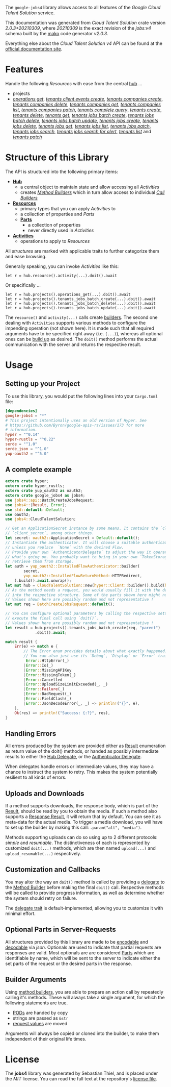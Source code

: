 <!---
DO NOT EDIT !
This file was generated automatically from 'src/mako/api/README.md.mako'
DO NOT EDIT !
-->
The `google-jobs4` library allows access to all features of the *Google Cloud Talent Solution* service.

This documentation was generated from *Cloud Talent Solution* crate version *2.0.3+20210309*, where *20210309* is the exact revision of the *jobs:v4* schema built by the [mako](http://www.makotemplates.org/) code generator *v2.0.3*.

Everything else about the *Cloud Talent Solution* *v4* API can be found at the
[official documentation site](https://cloud.google.com/talent-solution/job-search/docs/).
# Features

Handle the following *Resources* with ease from the central [hub](https://docs.rs/google-jobs4/2.0.3+20210309/google_jobs4/CloudTalentSolution) ... 

* projects
 * [*operations get*](https://docs.rs/google-jobs4/2.0.3+20210309/google_jobs4/api::ProjectOperationGetCall), [*tenants client events create*](https://docs.rs/google-jobs4/2.0.3+20210309/google_jobs4/api::ProjectTenantClientEventCreateCall), [*tenants companies create*](https://docs.rs/google-jobs4/2.0.3+20210309/google_jobs4/api::ProjectTenantCompanyCreateCall), [*tenants companies delete*](https://docs.rs/google-jobs4/2.0.3+20210309/google_jobs4/api::ProjectTenantCompanyDeleteCall), [*tenants companies get*](https://docs.rs/google-jobs4/2.0.3+20210309/google_jobs4/api::ProjectTenantCompanyGetCall), [*tenants companies list*](https://docs.rs/google-jobs4/2.0.3+20210309/google_jobs4/api::ProjectTenantCompanyListCall), [*tenants companies patch*](https://docs.rs/google-jobs4/2.0.3+20210309/google_jobs4/api::ProjectTenantCompanyPatchCall), [*tenants complete query*](https://docs.rs/google-jobs4/2.0.3+20210309/google_jobs4/api::ProjectTenantCompleteQueryCall), [*tenants create*](https://docs.rs/google-jobs4/2.0.3+20210309/google_jobs4/api::ProjectTenantCreateCall), [*tenants delete*](https://docs.rs/google-jobs4/2.0.3+20210309/google_jobs4/api::ProjectTenantDeleteCall), [*tenants get*](https://docs.rs/google-jobs4/2.0.3+20210309/google_jobs4/api::ProjectTenantGetCall), [*tenants jobs batch create*](https://docs.rs/google-jobs4/2.0.3+20210309/google_jobs4/api::ProjectTenantJobBatchCreateCall), [*tenants jobs batch delete*](https://docs.rs/google-jobs4/2.0.3+20210309/google_jobs4/api::ProjectTenantJobBatchDeleteCall), [*tenants jobs batch update*](https://docs.rs/google-jobs4/2.0.3+20210309/google_jobs4/api::ProjectTenantJobBatchUpdateCall), [*tenants jobs create*](https://docs.rs/google-jobs4/2.0.3+20210309/google_jobs4/api::ProjectTenantJobCreateCall), [*tenants jobs delete*](https://docs.rs/google-jobs4/2.0.3+20210309/google_jobs4/api::ProjectTenantJobDeleteCall), [*tenants jobs get*](https://docs.rs/google-jobs4/2.0.3+20210309/google_jobs4/api::ProjectTenantJobGetCall), [*tenants jobs list*](https://docs.rs/google-jobs4/2.0.3+20210309/google_jobs4/api::ProjectTenantJobListCall), [*tenants jobs patch*](https://docs.rs/google-jobs4/2.0.3+20210309/google_jobs4/api::ProjectTenantJobPatchCall), [*tenants jobs search*](https://docs.rs/google-jobs4/2.0.3+20210309/google_jobs4/api::ProjectTenantJobSearchCall), [*tenants jobs search for alert*](https://docs.rs/google-jobs4/2.0.3+20210309/google_jobs4/api::ProjectTenantJobSearchForAlertCall), [*tenants list*](https://docs.rs/google-jobs4/2.0.3+20210309/google_jobs4/api::ProjectTenantListCall) and [*tenants patch*](https://docs.rs/google-jobs4/2.0.3+20210309/google_jobs4/api::ProjectTenantPatchCall)




# Structure of this Library

The API is structured into the following primary items:

* **[Hub](https://docs.rs/google-jobs4/2.0.3+20210309/google_jobs4/CloudTalentSolution)**
    * a central object to maintain state and allow accessing all *Activities*
    * creates [*Method Builders*](https://docs.rs/google-jobs4/2.0.3+20210309/google_jobs4/client::MethodsBuilder) which in turn
      allow access to individual [*Call Builders*](https://docs.rs/google-jobs4/2.0.3+20210309/google_jobs4/client::CallBuilder)
* **[Resources](https://docs.rs/google-jobs4/2.0.3+20210309/google_jobs4/client::Resource)**
    * primary types that you can apply *Activities* to
    * a collection of properties and *Parts*
    * **[Parts](https://docs.rs/google-jobs4/2.0.3+20210309/google_jobs4/client::Part)**
        * a collection of properties
        * never directly used in *Activities*
* **[Activities](https://docs.rs/google-jobs4/2.0.3+20210309/google_jobs4/client::CallBuilder)**
    * operations to apply to *Resources*

All *structures* are marked with applicable traits to further categorize them and ease browsing.

Generally speaking, you can invoke *Activities* like this:

```Rust,ignore
let r = hub.resource().activity(...).doit().await
```

Or specifically ...

```ignore
let r = hub.projects().operations_get(...).doit().await
let r = hub.projects().tenants_jobs_batch_create(...).doit().await
let r = hub.projects().tenants_jobs_batch_delete(...).doit().await
let r = hub.projects().tenants_jobs_batch_update(...).doit().await
```

The `resource()` and `activity(...)` calls create [builders][builder-pattern]. The second one dealing with `Activities` 
supports various methods to configure the impending operation (not shown here). It is made such that all required arguments have to be 
specified right away (i.e. `(...)`), whereas all optional ones can be [build up][builder-pattern] as desired.
The `doit()` method performs the actual communication with the server and returns the respective result.

# Usage

## Setting up your Project

To use this library, you would put the following lines into your `Cargo.toml` file:

```toml
[dependencies]
google-jobs4 = "*"
# This project intentionally uses an old version of Hyper. See
# https://github.com/Byron/google-apis-rs/issues/173 for more
# information.
hyper = "^0.14"
hyper-rustls = "^0.22"
serde = "^1.0"
serde_json = "^1.0"
yup-oauth2 = "^5.0"
```

## A complete example

```Rust
extern crate hyper;
extern crate hyper_rustls;
extern crate yup_oauth2 as oauth2;
extern crate google_jobs4 as jobs4;
use jobs4::api::BatchCreateJobsRequest;
use jobs4::{Result, Error};
use std::default::Default;
use oauth2;
use jobs4::CloudTalentSolution;

// Get an ApplicationSecret instance by some means. It contains the `client_id` and 
// `client_secret`, among other things.
let secret: oauth2::ApplicationSecret = Default::default();
// Instantiate the authenticator. It will choose a suitable authentication flow for you, 
// unless you replace  `None` with the desired Flow.
// Provide your own `AuthenticatorDelegate` to adjust the way it operates and get feedback about 
// what's going on. You probably want to bring in your own `TokenStorage` to persist tokens and
// retrieve them from storage.
let auth = yup_oauth2::InstalledFlowAuthenticator::builder(
        secret,
        yup_oauth2::InstalledFlowReturnMethod::HTTPRedirect,
    ).build().await.unwrap();
let mut hub = CloudTalentSolution::new(hyper::Client::builder().build(hyper_rustls::HttpsConnector::with_native_roots()), auth);
// As the method needs a request, you would usually fill it with the desired information
// into the respective structure. Some of the parts shown here might not be applicable !
// Values shown here are possibly random and not representative !
let mut req = BatchCreateJobsRequest::default();

// You can configure optional parameters by calling the respective setters at will, and
// execute the final call using `doit()`.
// Values shown here are possibly random and not representative !
let result = hub.projects().tenants_jobs_batch_create(req, "parent")
             .doit().await;

match result {
    Err(e) => match e {
        // The Error enum provides details about what exactly happened.
        // You can also just use its `Debug`, `Display` or `Error` traits
         Error::HttpError(_)
        |Error::Io(_)
        |Error::MissingAPIKey
        |Error::MissingToken(_)
        |Error::Cancelled
        |Error::UploadSizeLimitExceeded(_, _)
        |Error::Failure(_)
        |Error::BadRequest(_)
        |Error::FieldClash(_)
        |Error::JsonDecodeError(_, _) => println!("{}", e),
    },
    Ok(res) => println!("Success: {:?}", res),
}

```
## Handling Errors

All errors produced by the system are provided either as [Result](https://docs.rs/google-jobs4/2.0.3+20210309/google_jobs4/client::Result) enumeration as return value of
the doit() methods, or handed as possibly intermediate results to either the 
[Hub Delegate](https://docs.rs/google-jobs4/2.0.3+20210309/google_jobs4/client::Delegate), or the [Authenticator Delegate](https://docs.rs/yup-oauth2/*/yup_oauth2/trait.AuthenticatorDelegate.html).

When delegates handle errors or intermediate values, they may have a chance to instruct the system to retry. This 
makes the system potentially resilient to all kinds of errors.

## Uploads and Downloads
If a method supports downloads, the response body, which is part of the [Result](https://docs.rs/google-jobs4/2.0.3+20210309/google_jobs4/client::Result), should be
read by you to obtain the media.
If such a method also supports a [Response Result](https://docs.rs/google-jobs4/2.0.3+20210309/google_jobs4/client::ResponseResult), it will return that by default.
You can see it as meta-data for the actual media. To trigger a media download, you will have to set up the builder by making
this call: `.param("alt", "media")`.

Methods supporting uploads can do so using up to 2 different protocols: 
*simple* and *resumable*. The distinctiveness of each is represented by customized 
`doit(...)` methods, which are then named `upload(...)` and `upload_resumable(...)` respectively.

## Customization and Callbacks

You may alter the way an `doit()` method is called by providing a [delegate](https://docs.rs/google-jobs4/2.0.3+20210309/google_jobs4/client::Delegate) to the 
[Method Builder](https://docs.rs/google-jobs4/2.0.3+20210309/google_jobs4/client::CallBuilder) before making the final `doit()` call. 
Respective methods will be called to provide progress information, as well as determine whether the system should 
retry on failure.

The [delegate trait](https://docs.rs/google-jobs4/2.0.3+20210309/google_jobs4/client::Delegate) is default-implemented, allowing you to customize it with minimal effort.

## Optional Parts in Server-Requests

All structures provided by this library are made to be [encodable](https://docs.rs/google-jobs4/2.0.3+20210309/google_jobs4/client::RequestValue) and 
[decodable](https://docs.rs/google-jobs4/2.0.3+20210309/google_jobs4/client::ResponseResult) via *json*. Optionals are used to indicate that partial requests are responses 
are valid.
Most optionals are are considered [Parts](https://docs.rs/google-jobs4/2.0.3+20210309/google_jobs4/client::Part) which are identifiable by name, which will be sent to 
the server to indicate either the set parts of the request or the desired parts in the response.

## Builder Arguments

Using [method builders](https://docs.rs/google-jobs4/2.0.3+20210309/google_jobs4/client::CallBuilder), you are able to prepare an action call by repeatedly calling it's methods.
These will always take a single argument, for which the following statements are true.

* [PODs][wiki-pod] are handed by copy
* strings are passed as `&str`
* [request values](https://docs.rs/google-jobs4/2.0.3+20210309/google_jobs4/client::RequestValue) are moved

Arguments will always be copied or cloned into the builder, to make them independent of their original life times.

[wiki-pod]: http://en.wikipedia.org/wiki/Plain_old_data_structure
[builder-pattern]: http://en.wikipedia.org/wiki/Builder_pattern
[google-go-api]: https://github.com/google/google-api-go-client

# License
The **jobs4** library was generated by Sebastian Thiel, and is placed 
under the *MIT* license.
You can read the full text at the repository's [license file][repo-license].

[repo-license]: https://github.com/Byron/google-apis-rsblob/main/LICENSE.md
